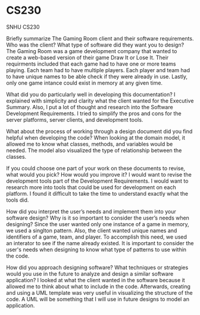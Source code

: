 # CS230
SNHU CS230

Briefly summarize The Gaming Room client and their software requirements. Who was the client? What type of software did they want you to design?
  The Gaming Room was a game development company that wanted to create a web-based version of their game Draw It or Lose It. Their requirments included that each game had to have one or more teams playing. Each team had to have multiple players. Each player and team had to have unique names to be able check if they were already in use. Lastly, only one game intance could exist in memory at any given time.

What did you do particularly well in developing this documentation?
  I explained with simplicity and clarity what the client wanted for the Executive Summary. Also, I put a lot of thought and research into the Software Development Requirements. I tried to simplify the pros and cons for the server platforms, server clients, and development tools.

What about the process of working through a design document did you find helpful when developing the code?
  When looking at the domain model, it allowed me to know what classes, methods, and variables would be needed. The model also visualized the type of relationship between the classes. 

If you could choose one part of your work on these documents to revise, what would you pick? How would you improve it?
  I would want to revise the development tools part of the Development Requirements. I would want to research more into tools that could be used for development on each platform. I found it difficult to take the time to understand exactly what the tools did.

How did you interpret the user’s needs and implement them into your software design? Why is it so important to consider the user’s needs when designing?
  Since the user wanted only one instance of a game in memory, we used a singlton pattern. Also, the client wanted unique names and identifiers of a game, team, and player. To accomplish this need, we used an interator to see if the name already existed. It is important to consider the user's needs when designing to know what type of patterns to use within the code.

How did you approach designing software? What techniques or strategies would you use in the future to analyze and design a similar software application?
  I looked at what the client wanted in the software because it allowed me to think about what to include in the code. Afterwards, creating and using a UML template was very useful in visualizing the structure of the code. A UML will be something that I will use in future designs to model an application.
